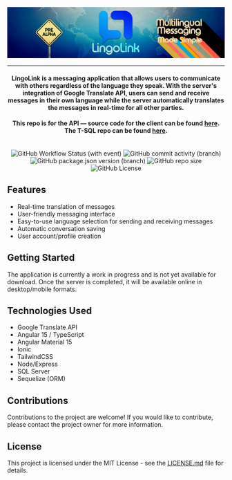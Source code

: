 <div align="center">
  <img src="src/assets/images/lingolink-banner.png" alt="readmeLogo" />
</div>

<hr/>

<h4 align="center">LingoLink is a messaging application that allows users to communicate with others regardless of the language they speak. With the server's integration of Google Translate API, users can send and receive messages in their own language while the server automatically translates the messages in real-time for all other parties.</h4>

<h4 align="center">This repo is for the API — source code for the client can be found <a href="https://github.com/mfiloramo/LingoLinkAPI">here</a>. The T-SQL repo can be found <a href="https://github.com/mfiloramo/LingoLinkSQL">here</a>.</h4><br/>

<div align="center">
  <img alt="GitHub Workflow Status (with event)" src="https://img.shields.io/github/actions/workflow/status/mfiloramo/worldChatAPI/.github%2Fworkflows%2Fmain_lingolinkapi.yml">
  <img alt="GitHub commit activity (branch)" src="https://img.shields.io/github/commit-activity/w/mfiloramo/worldChatAPI">
  <img alt="GitHub package.json version (branch)" src="https://img.shields.io/github/package-json/v/mfiloramo/worldChatAPI/main">
  <img alt="GitHub repo size" src="https://img.shields.io/github/repo-size/mfiloramo/worldChatAPI">
  <img alt="GitHub License" src="https://img.shields.io/github/license/mfiloramo/worldChatAPI">
</div>

## Features

- Real-time translation of messages
- User-friendly messaging interface
- Easy-to-use language selection for sending and receiving messages
- Automatic conversation saving
- User account/profile creation

## Getting Started

The application is currently a work in progress and is not yet available for download. Once the server is completed, it will be available online in desktop/mobile formats. 

## Technologies Used

- Google Translate API
- Angular 15 / TypeScript
- Angular Material 15
- Ionic
- TailwindCSS
- Node/Express
- SQL Server
- Sequelize (ORM)

## Contributions

Contributions to the project are welcome! If you would like to contribute, please contact the project owner for more information. 

## License

This project is licensed under the MIT License - see the [LICENSE.md](LICENSE.md) file for details.
